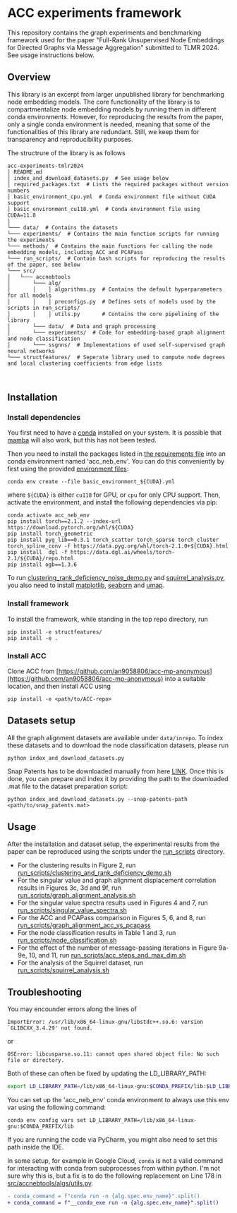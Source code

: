 # ACC experiments framework

This repository contains the graph experiments and benchmarking framework used for the paper "Full-Rank Unsupervised Node Embeddings for Directed
Graphs via Message Aggregation" submitted to TLMR 2024. See usage instructions below.


## Overview

This library is an excerpt from larger unpublished library for benchmarking node embedding models. The core functionality of 
the library is to compartmentalize node embedding models by running them in different conda environments.
However, for reproducing the results from the paper, only a single conda environment is needed, meaning that some
of the functionalities of this library are redundant. Still, we keep them for transparency and reproducibility purposes.

The structrure of the library is as follows
```
acc-experiments-tmlr2024
│ README.md
│ index_and_download_datasets.py  # See usage below
│ required_packages.txt  # Lists the required packages without version numbers
│ basic_environment_cpu.yml  # Conda environment file without CUDA support
│ basic_environment_cu118.yml  # Conda environment file using CUDA=11.8
│
└─── data/  # Contains the datasets
└─── experiments/  # Contains the main function scripts for running the experiments
└─── methods/  # Contains the main functions for calling the node embedding models, including ACC and PCAPass
└─── run_scripts/  # Contain bash scripts for reproducing the results of the paper, see below
└─── src/
│   └─── accnebtools
│       └─── alg/
│       │    │ algorithms.py  # Contains the default hyperparameters for all models
│       │    │ preconfigs.py  # Defines sets of models used by the scripts in run_scripts/
│       │    │ utils.py       # Contains the core pipelining of the library
│       └─── data/  # Data and graph processing
│       └─── experiments/  # Code for embedding-based graph alignment and node classification
│       └─── ssgnns/  # Implementations of used self-supervised graph neural networks
└─── structfeatures/  # Seperate library used to compute node degrees and local clustering coefficients from edge lists



```

## Installation

### Install dependencies

You first need to have a [conda](https://docs.anaconda.com/miniconda/) installed on your system.
It is possible that [mamba](https://mamba.readthedocs.io/en/latest/index.html) will also work, but this has not been tested.

Then you need to install the packages listed in [the requirements file](required_packages.txt) into an conda environment 
named 'acc_neb_env'. You can do this conveniently by first using the provided [environment files](basic_environment_cu118.yml):
```commandline
conda env create --file basic_environment_${CUDA}.yml
```
where `${CUDA}` is either `cu118` for GPU, or `cpu` for only CPU support.
Then, activate the environment, and install the following dependencies via pip:
```commandline
conda activate acc_neb_env
pip install torch==2.1.2 --index-url https://download.pytorch.org/whl/${CUDA}
pip install torch_geometric
pip install pyg_lib==0.3.1 torch_scatter torch_sparse torch_cluster torch_spline_conv -f https://data.pyg.org/whl/torch-2.1.0+${CUDA}.html
pip install  dgl -f https://data.dgl.ai/wheels/torch-2.1/${CUDA}/repo.html
pip install ogb==1.3.6
```

To run [clustering_rank_deficiency_noise_demo.py](experiments/clustering_rank_deficiency_noise_demo.py) and 
[squirrel_analysis.py](experiments/squirrel_analysis.py), you also need to install [matplotlib](https://matplotlib.org/), [seaborn](https://seaborn.pydata.org/) and [umap](https://umap-learn.readthedocs.io/en/latest/).


### Install framework
To install the framework, while standing in the top repo directory, run
```commandline
pip install -e structfeatures/
pip install -e .
```

### Install ACC
Clone ACC from [https://github.com/an9058806/acc-mp-anonymous](https://github.com/an9058806/acc-mp-anonymous) into a suitable location, and then install ACC using
```commandline
pip install -e <path/to/ACC-repo>
```


## Datasets setup

All the graph alignment datasets are available under `data/inrepo`. To index these datasets and to download the node 
classification datasets, please run
```commandline
python index_and_download_datasets.py
```

Snap Patents has to be downloaded manually from here [LINK](https://github.com/CUAI/Non-Homophily-Large-Scale?tab=readme-ov-file#dataset-preparation).
Once this is done, you can prepare and index it by providing the path to the downloaded .mat file to the dataset preparation script:
```commandline
python index_and_download_datasets.py --snap-patents-path <path/to/snap_patents.mat>
```

## Usage

After the installation and dataset setup, the experimental results from the paper can be reproduced using the scripts under
the [run_scripts](run_scripts) directory.

- For the clustering results in Figure 2, run [run_scripts/clustering_and_rank_deficiency_demo.sh](run_scripts/clustering_and_rank_deficiency_demo.sh)
- For the singular value and graph alignment displacement correlation results in Figures 3c, 3d and 9f, run [run_scripts/graph_alignment_analysis.sh](run_scripts/graph_alignment_analysis.sh)
- For the singular value spectra results used in Figures 4 and 7, run [run_scripts/singular_value_spectra.sh](run_scripts/singular_value_spectra.sh)
- For the ACC and PCAPass comparison in Figures 5, 6, and 8, run [run_scripts/graph_alignment_acc_vs_pcapass](run_scripts/graph_alignment_acc_vs_pcapass.sh)
- For the node classification results in Table 1 and 3, run [run_scripts/node_classification.sh](run_scripts/node_classification.sh)
- For the effect of the number of message-passing iterations in Figure 9a-9e, 10, and 11, run [run_scripts/acc_steps_and_max_dim.sh](run_scripts/acc_steps_and_max_dim.sh)
- For the analysis of the Squirrel dataset, run [run_scripts/squirrel_analysis.sh](run_scripts/squirrel_analysis.sh)


## Troubleshooting

You may encounder errors along the lines of
```
ImportError: /usr/lib/x86_64-linux-gnu/libstdc++.so.6: version `GLIBCXX_3.4.29' not found.
```
or
```commandline
OSError: libcusparse.so.11: cannot open shared object file: No such file or directory.
```
Both of these can often be fixed by updating the LD_LIBRARY_PATH:
```bash
export LD_LIBRARY_PATH=/lib/x86_64-linux-gnu:$CONDA_PREFIX/lib:$LD_LIBRARY_PATH
```
You can set up the 'acc_neb_env' conda environment to always use this env var using the following command:
```commandline
conda env config vars set LD_LIBRARY_PATH=/lib/x86_64-linux-gnu:$CONDA_PREFIX/lib
```
If you are running the code via PyCharm, you might also need to set this path inside the IDE.


In some setup, for example in Google Cloud, `conda` is not a valid command for interacting with conda from subprocesses
from within python. I'm not sure why this is, but a fix is to do the following replacement on Line 178 in [src/accnebtools/algs/utils.py](src/accnebtools/algs/utils.py).
```diff
- conda_command = f"conda run -n {alg.spec.env_name}".split()
+ conda_command = f"__conda_exe run -n {alg.spec.env_name}".split()
```

